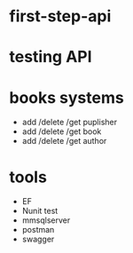 # first-step-api
# testing API 
# books systems

- add /delete /get puplisher
- add /delete /get book
- add /delete /get author
# tools 
- EF
- Nunit test
- mmsqlserver
- postman
- swagger
